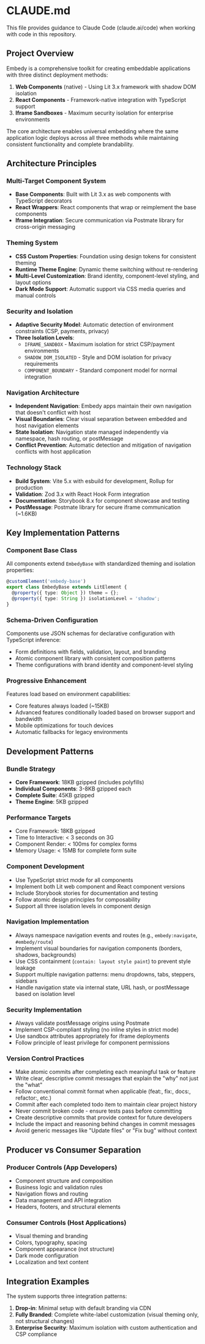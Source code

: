 # CLAUDE.md

This file provides guidance to Claude Code (claude.ai/code) when working with code in this repository.

## Project Overview

Embedy is a comprehensive toolkit for creating embeddable applications with three distinct deployment methods:

1. **Web Components** (native) - Using Lit 3.x framework with shadow DOM isolation
2. **React Components** - Framework-native integration with TypeScript support  
3. **Iframe Sandboxes** - Maximum security isolation for enterprise environments

The core architecture enables universal embedding where the same application logic deploys across all three methods while maintaining consistent functionality and complete brandability.

## Architecture Principles

### Multi-Target Component System
- **Base Components**: Built with Lit 3.x as web components with TypeScript decorators
- **React Wrappers**: React components that wrap or reimplement the base components
- **Iframe Integration**: Secure communication via Postmate library for cross-origin messaging

### Theming System
- **CSS Custom Properties**: Foundation using design tokens for consistent theming
- **Runtime Theme Engine**: Dynamic theme switching without re-rendering
- **Multi-Level Customization**: Brand identity, component-level styling, and layout options
- **Dark Mode Support**: Automatic support via CSS media queries and manual controls

### Security and Isolation
- **Adaptive Security Model**: Automatic detection of environment constraints (CSP, payments, privacy)
- **Three Isolation Levels**: 
  - `IFRAME_SANDBOX` - Maximum isolation for strict CSP/payment environments
  - `SHADOW_DOM_ISOLATED` - Style and DOM isolation for privacy requirements  
  - `COMPONENT_BOUNDARY` - Standard component model for normal integration

### Navigation Architecture
- **Independent Navigation**: Embedy apps maintain their own navigation that doesn't conflict with host
- **Visual Boundaries**: Clear visual separation between embedded and host navigation elements
- **State Isolation**: Navigation state managed independently via namespace, hash routing, or postMessage
- **Conflict Prevention**: Automatic detection and mitigation of navigation conflicts with host application

### Technology Stack
- **Build System**: Vite 5.x with esbuild for development, Rollup for production
- **Validation**: Zod 3.x with React Hook Form integration
- **Documentation**: Storybook 8.x for component showcase and testing
- **PostMessage**: Postmate library for secure iframe communication (~1.6KB)

## Key Implementation Patterns

### Component Base Class
All components extend `EmbedyBase` with standardized theming and isolation properties:
```typescript
@customElement('embedy-base')
export class EmbedyBase extends LitElement {
  @property({ type: Object }) theme = {};
  @property({ type: String }) isolationLevel = 'shadow';
}
```

### Schema-Driven Configuration
Components use JSON schemas for declarative configuration with TypeScript inference:
- Form definitions with fields, validation, layout, and branding
- Atomic component library with consistent composition patterns
- Theme configurations with brand identity and component-level styling

### Progressive Enhancement
Features load based on environment capabilities:
- Core features always loaded (~15KB)
- Advanced features conditionally loaded based on browser support and bandwidth
- Mobile optimizations for touch devices
- Automatic fallbacks for legacy environments

## Development Patterns

### Bundle Strategy
- **Core Framework**: 18KB gzipped (includes polyfills)
- **Individual Components**: 3-8KB gzipped each  
- **Complete Suite**: 45KB gzipped
- **Theme Engine**: 5KB gzipped

### Performance Targets
- Core Framework: 18KB gzipped
- Time to Interactive: < 3 seconds on 3G
- Component Render: < 100ms for complex forms
- Memory Usage: < 15MB for complete form suite

### Component Development
- Use TypeScript strict mode for all components
- Implement both Lit web component and React component versions
- Include Storybook stories for documentation and testing
- Follow atomic design principles for composability
- Support all three isolation levels in component design

### Navigation Implementation
- Always namespace navigation events and routes (e.g., `embedy:navigate`, `#embedy/route`)
- Implement visual boundaries for navigation components (borders, shadows, backgrounds)
- Use CSS containment (`contain: layout style paint`) to prevent style leakage
- Support multiple navigation patterns: menu dropdowns, tabs, steppers, sidebars
- Handle navigation state via internal state, URL hash, or postMessage based on isolation level

### Security Implementation
- Always validate postMessage origins using Postmate
- Implement CSP-compliant styling (no inline styles in strict mode)
- Use sandbox attributes appropriately for iframe deployments
- Follow principle of least privilege for component permissions

### Version Control Practices
- Make atomic commits after completing each meaningful task or feature
- Write clear, descriptive commit messages that explain the "why" not just the "what"
- Follow conventional commit format when applicable (feat:, fix:, docs:, refactor:, etc.)
- Commit after each completed todo item to maintain clear project history
- Never commit broken code - ensure tests pass before committing
- Create descriptive commits that provide context for future developers
- Include the impact and reasoning behind changes in commit messages
- Avoid generic messages like "Update files" or "Fix bug" without context

## Producer vs Consumer Separation

### Producer Controls (App Developers)
- Component structure and composition
- Business logic and validation rules
- Navigation flows and routing
- Data management and API integration
- Headers, footers, and structural elements

### Consumer Controls (Host Applications)
- Visual theming and branding
- Colors, typography, spacing
- Component appearance (not structure)
- Dark mode configuration
- Localization and text content

## Integration Examples

The system supports three integration patterns:
1. **Drop-in**: Minimal setup with default branding via CDN
2. **Fully Branded**: Complete white-label customization (visual theming only, not structural changes)
3. **Enterprise Security**: Maximum isolation with custom authentication and CSP compliance